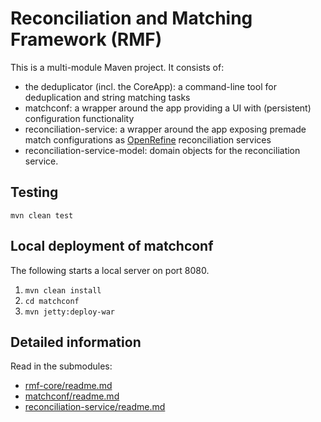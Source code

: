 # Reconciliation and Matching Framework (RMF)

This is a multi-module Maven project.  It consists of:

* the deduplicator (incl. the CoreApp): a command-line tool for deduplication
  and string matching tasks
* matchconf: a wrapper around the app providing a UI with (persistent)
  configuration functionality
* reconciliation-service: a wrapper around the app exposing premade match
  configurations as [OpenRefine](http://www.openrefine.org/) reconciliation
  services
* reconciliation-service-model: domain objects for the reconciliation service.

## Testing

`mvn clean test`

## Local deployment of matchconf
The following starts a local server on port 8080.

1. `mvn clean install`
2. `cd matchconf`
3. `mvn jetty:deploy-war`

## Detailed information
Read in the submodules:

* [rmf-core/readme.md](rmf-core/readme.md)
* [matchconf/readme.md](matchconf/readme.md)
* [reconciliation-service/readme.md](reconciliation-service/readme.md)
